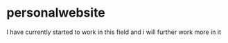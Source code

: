 # personalwebsite
I have currently started to work in this field and i will further work more in it
